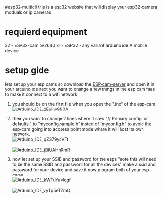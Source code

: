 #esp32-multicli
this is a esp32 website that will display your esp32-camera moduals or ip cameras

# requierd equipment   
x2 - ESP32-cam ov2640 
x1 - ESP32 - any variant
arduino ide
A mobile device

# setup gide
lets set up your esp cams
so download the <a href="https://github.com/easytarget/esp32-cam-webserver">ESP-cam-server</a> and open it in your arduino ide
next you want to change a few things in the esp cam files to make it connect to a wifi network
1. you should be on the first file when you open the ".ino" of the esp-cam.
<br>![Arduino_IDE_zEuilw9N0A](https://github.com/ConTronTech/esp32-multicli/assets/120324560/137e92e3-dc75-4962-b86c-26420b840db7)</br>

2. then you want to change 2 lines where it says "// Primary config, or defaults." to "myconfig.sample.h" insted of "myconfig.h" to avoid the esp-cam going into accsess point mode where it will host its own network.
<br>![Arduino_IDE_qZ379ydVTt](https://github.com/ConTronTech/esp32-multicli/assets/120324560/89a88d7a-cee6-43dd-aca0-3a23db1bd614)</br>
<br>![Arduino_IDE_jBiUAHnRmR](https://github.com/ConTronTech/esp32-multicli/assets/120324560/06b1d03f-d849-4996-8825-330f8bc1e879)</br>

3. now let set up your SSID and password for the esps "note this will need to be the same SSID and password for all the devices" make a ssid and password for your device and save it now program both of your esp-cams.
<br>![Arduino_IDE_kWTuYaMcgf](https://github.com/ConTronTech/esp32-multicli/assets/120324560/4c2ba549-844d-4aaf-abe7-9a851516e751)</br>
<br>![Arduino_IDE_vyTp5eTZmQ](https://github.com/ConTronTech/esp32-multicli/assets/120324560/7b23e964-f546-4883-a7c2-f39f2f336a33)</br>
